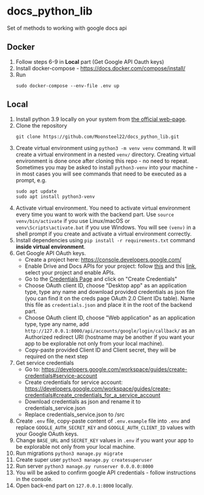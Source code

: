 # docs_python_lib
Set of methods to working with google docs api

## Docker
1. Follow steps 6-9 in <b>Local</b> part (Get Google API Oauth keys)
2. Install docker-compose - https://docs.docker.com/compose/install/
3. Run
    ```
    sudo docker-compose --env-file .env up
    ```
    
## Local
1. Install python 3.9 locally on your system from [the official web-page](https://www.python.org/).
2. Clone the repository
    ```
   git clone https://github.com/Moonsteel22/docs_python_lib.git
   ```
3. Create virtual environment using `python3 -m venv venv` command. It will create a virtual environment in a nested `venv/` directory. Creating virtual environment is done once after cloning this repo - no need to repeat.
    Sometimes you may be asked to install `python3-venv` into your machine - in most cases you will see commands that need to be executed as a prompt, e.g.
    ```
   sudo apt update
   sudo apt install python3-venv
   ```
4. Activate virtual environment. You need to activate virtual environment every time you want to work with the backend part.
    Use `source venv/bin/activate` if you use Linux/macOS or `venv\Scripts\activate.bat` if you use Windows.
    You will see `(venv)` in a shell prompt if you create and activate a virtual environment correctly.
5. Install dependencies using `pip install -r requirements.txt` command **inside virtual environment**.
6. Get Google API OAuth keys.
    - Create a project here: https://console.developers.google.com/
    - Enable Drive and Docs APIs for your project: follow [this](https://console.cloud.google.com/apis/library/docs.googleapis.com) and this [link](https://console.cloud.google.com/apis/library/drive.googleapis.com), select your project and enable APIs.
    - Go to the [Credentials Page](https://console.developers.google.com/apis/credentials) and click on "Create Credentials"
    - Choose OAuth client ID, choose "Desktop app" as an application type, type any name and download provided credentials as json file (you can find it on the creds page OAuth 2.0 Client IDs table). Name this file as `credentials.json` and place it in the root of the backend part.
    - Choose OAuth client ID, choose "Web application" as an application type, type any name, add `http://127.0.0.1:8000/api/accounts/google/login/callback/` as an Authorized redirect URI (hostname may be another if you want your app to be explorable not only from your local machine).
    - Copy-paste provided Client ID and Client secret, they will be required on the next step
7. Get service credentials
    - Go to: https://developers.google.com/workspace/guides/create-credentials#service-account
    - Create credentials for service account: https://developers.google.com/workspace/guides/create-credentials#create_credentials_for_a_service_account
    - Download credentials as json and rename it to credentials_service.json
    - Replace credentials_service.json to /src
8. Create `.env` file, copy-paste content of `.env.example` file into `.env` and replace `GOOGLE_AUTH_SECRET_KEY` and `GOOGLE_AUTH_CLIENT_ID` values with your Google OAuth keys.
9. Change `BASE_URL` and `SECRET_KEY` values in `.env` if you want your app to be explorable not only from your local machine.
10. Run migrations `python3 manage.py migrate`
11. Create super user `python3 manage.py createsuperuser`
12. Run server `python3 manage.py runserver 0.0.0.0:8000`
13. You will be asked to confirm google API credentials - follow instructions in the console.
14. Open back-end part on `127.0.0.1:8000` locally.
